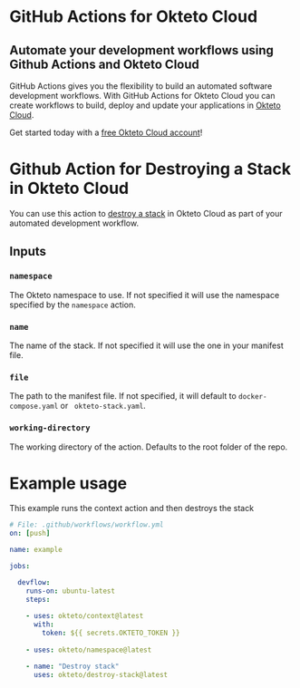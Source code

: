 # GitHub Actions for Okteto Cloud

## Automate your development workflows using Github Actions and Okteto Cloud
GitHub Actions gives you the flexibility to build an automated software development workflows. With GitHub Actions for Okteto Cloud you can create workflows to build, deploy and update your applications in [Okteto Cloud](https://cloud.okteto.com).

Get started today with a [free Okteto Cloud account](https://cloud.okteto.com)!

# Github Action for Destroying a Stack in Okteto Cloud

You can use this action to [destroy a stack](https://okteto.com/docs/cloud/stack) in Okteto Cloud as part of your automated development workflow.

## Inputs

### `namespace`

The Okteto namespace to use. If not specified it will use the namespace specified by the `namespace` action.

### `name`

The name of the stack. If not specified it will use the one in your manifest file.

### `file` 

The path to the manifest file. If not specified, it will default to `docker-compose.yaml` or ` okteto-stack.yaml`.

### `working-directory`

The working directory of the action. Defaults to the root folder of the repo.

# Example usage

This example runs the context action and then destroys the stack

```yaml
# File: .github/workflows/workflow.yml
on: [push]

name: example

jobs:

  devflow:
    runs-on: ubuntu-latest
    steps:
    
    - uses: okteto/context@latest
      with:
        token: ${{ secrets.OKTETO_TOKEN }}
    
    - uses: okteto/namespace@latest

    - name: "Destroy stack"
      uses: okteto/destroy-stack@latest  
```


